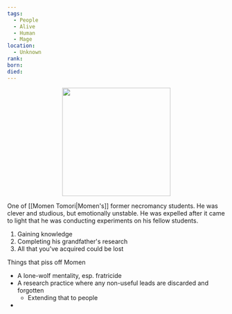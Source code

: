 ```yaml
---
tags:
  - People
  - Alive
  - Human
  - Mage
location:
  - Unknown
rank: 
born: 
died:
---
```

<p style="text-align:center;"><img src="https://foundry-vtt-kb.s3.us-east-2.amazonaws.com/Images/Tokens/NPCs/Nobles/" width="250" height="250"></p>

One of [[Momen Tomori|Momen's]] former necromancy students. He was clever and studious, but emotionally unstable. He was expelled after it came to light that he was conducting experiments on his fellow students.

1) Gaining knowledge
2) Completing his grandfather's research
3) All that you've acquired could be lost

Things that piss off Momen
- A lone-wolf mentality, esp. fratricide
- A research practice where any non-useful leads are discarded and forgotten
	- Extending that to people
- 